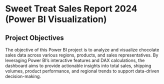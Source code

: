 # Sweet Treat Sales Report 2024 (Power BI Visualization) 
## Project Objectives
The objective of this Power BI project is to analyze and visualize chocolate sales data across various regions, products, and sales representatives. By leveraging Power BI’s interactive features and DAX calculations, the dashboard aims to provide actionable insights into total sales, shipping volumes, product performance, and regional trends to support data-driven decision-making.

